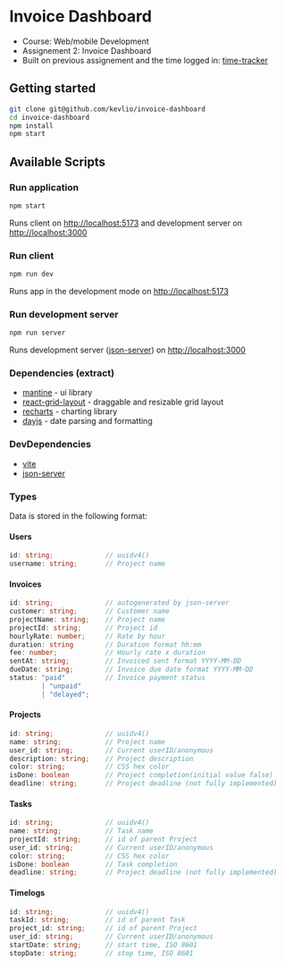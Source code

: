 # Invoice Dashboard
- Course: Web/mobile Development 
- Assignement 2: Invoice Dashboard
- Built on previous assignement and the time logged in: [time-tracker](https://github.com/kevlio/goal-tracker)

###  

## Getting started

```bash
git clone git@github.com/kevlio/invoice-dashboard
cd invoice-dashboard
npm install
npm start
```

## Available Scripts

### Run application

```bash
npm start
```

Runs client on [http://localhost:5173](http://localhost:5173) and development server on [http://localhost:3000](http://localhost:3000)

### Run client

```bash
npm run dev
```

Runs app in the development mode on [http://localhost:5173](http://localhost:5173)

### Run development server

```bash
npm run server
```

Runs development server ([json-server](https://github.com/typicode/json-server)) on [http://localhost:3000](http://localhost:3000)


### Dependencies (extract)

- [mantine](https://mantine.dev) - ui library
- [react-grid-layout](https://github.com/react-grid-layout/react-grid-layout) - draggable and resizable grid layout
- [recharts](https://recharts.org/) - charting library
- [dayjs](https://github.com/iamkun/dayjs/) - date parsing and formatting
### DevDependencies

- [vite](https://github.com/vitejs/vite)
- [json-server](https://github.com/typicode/json-server)

### Types

Data is stored in the following format:

#### Users

```ts
id: string;             // uuidv4()
username: string;       // Project name
```

#### Invoices

```ts
id: string;             // autogenerated by json-server
customer: string;       // Customer name
projectName: string;    // Project name
projectId: string;      // Project id
hourlyRate: number;     // Rate by hour
duration: string        // Duration format hh:mm
fee: number;            // Hourly rate x duration
sentAt: string;         // Invoiced sent format YYYY-MM-DD
dueDate: string;        // Invoice due date format YYYY-MM-DD
status: "paid"          // Invoice payment status
        | "unpaid" 
        | "delayed";      
```
#### Projects

```ts
id: string;             // uuidv4()
name: string;           // Project name
user_id: string;        // Current userID/anonymous
description: string;    // Project description
color: string;          // CSS hex color
isDone: boolean         // Project completion(initial value false)
deadline: string;       // Project deadline (not fully implemented)

```

#### Tasks

```ts
id: string;             // uuidv4()
name: string;           // Task name
projectId: string;      // id of parent Project
user_id: string;        // Current userID/anonymous
color: string;          // CSS hex color
isDone: boolean         // Task completion
deadline: string;       // Project deadline (not fully implemented)
```

#### Timelogs

```ts
id: string;             // uuidv4()
taskId: string;         // id of parent Task
project_id: string;     // id of parent Project
user_id: string;        // Current userID/anonymous
startDate: string;      // start time, ISO 8601
stopDate: string;       // stop time, ISO 8601 
```

